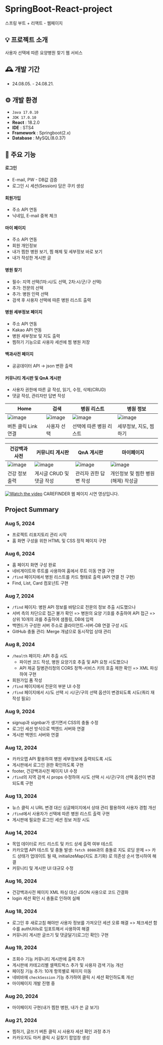 # SpringBoot-React-project
스프링 부트 + 리액트 - 웹페이지

## 💡 프로젝트 소개
사용자 선택에 따른 요양병원 찾기 웹 서비스

## 🕰️ 개발 기간
* 24.08.05. - 24.08.21.

## ⚙️ 개발 환경
- `Java 17.0.10`
- `JDK 17.0.10 `
- **React** : 18.2.0
- **IDE** : STS4
- **Framework** : Springboot(2.x)
- **Database** : MySQL(8.0.37)

## 📌 주요 기능

#### 로그인 
- E-mail, PW - DB값 검증
- 로그인 시 세션(Session) 담은 쿠키 생성
  
#### 회원가입 
- 주소 API 연동
- 닉네임, E-mail  중복 체크
  
#### 마이 페이지
- 주소 API 연동
- 회원 개인정보 
- 내가 찜한 병원 보기, 찜 해제 및 세부정보 바로 보기
- 내가 작성한 게시판 글

#### 병원 찾기
- 필수: 지역 선택(1차:시/도 선택, 2차:시/군/구 선택)
- 추가: 전문의 선택
- 추가: 병원 인력 선택
- 검색 후 사용자 선택에 따른 병원 리스트 출력
  
#### 병원 세부정보 페이지
- 주소 API 연동
- Kakao API 연동
- 병원 세부정보 및 지도 출력
- 찜하기 기능으로 사용자 세션에 찜 병원 저장

#### 백과사전 페이지
- 공공데이터 API -> json 변환 출력
 
#### 커뮤니티 게시판 및 QnA 게시판 
- 사용자 권한에 따른 글 작성, 읽기, 수정, 삭제(CRUD)
- 댓글 작성, 관리자만 답변 작성





 
|Home|검색|병원 리스트|병원 정보|
|---|---|---|---|
|![image](https://github.com/user-attachments/assets/9b9edf92-73c9-4a6b-b944-daa79babfd22)|![image](https://github.com/user-attachments/assets/7946195f-34f4-4349-ae17-09cc8a6caf22)|![image](https://github.com/user-attachments/assets/d7277665-9476-4182-8f4c-a78d07f37adf)|![image](https://github.com/user-attachments/assets/70c3a9a8-3d26-43ec-b0c9-edf7c2e23b54)|
|버튼 클릭 Link 연결|사용자 선택|선택에 따른 병원 리스트|세부정보, 지도, 찜하기|

|건강백과사전|커뮤니티 게시판|QnA 게시판|마이페이지|
|---|---|---|---|
|![image](https://github.com/user-attachments/assets/cbf8d215-d725-4f92-8f04-34539fa54293)|![image](https://github.com/user-attachments/assets/00504f82-c2c2-4a2b-8202-9f5f47f82fdc)|![image](https://github.com/user-attachments/assets/371ea399-2494-48f8-8f50-12a76e5eb999)|![image](https://github.com/user-attachments/assets/e6c4485e-8dd4-4aae-bc41-6d85399ea0b8)|
|건강 정보 출력|게시글 CRUD 및 댓글 작성|관리자 권한 답변 작성|개인정보 및 찜한 병원(해제) 작성글|


[![Watch the video](https://img.youtube.com/vi/ccOyTW125Is/maxresdefault.jpg)](https://www.youtube.com/watch?v=ccOyTW125Is)
CAREFINDER 웹 페이지 시연 영상입니다.




## Project Summary

### Aug 5, 2024
- 프로젝트 리포지토리 관리 시작
- 홈 화면 구성을 위한 HTML 및 CSS 정적 페이지 구현

### Aug 6, 2024
- 홈 페이지 화면 구성 완료
- 네비게이트와 루트를 사용하여 홈에서 루트 이동 연결 구현
- `/find` 페이지에서 병원 리스트를 카드 형태로 출력 (API 연결 전 구현)
- Find, List, Card 컴포넌트 구현

### Aug 7, 2024
- `/find` 페이지: 병원 API 정보를 바탕으로 전문의 정보 추출 시도했으나
- 서버 측의 차단으로 접근 불가 확인
    => 병원의 요양 기호를 추출하여 API 접근
    => 상위 10개의 과를 추출하여 샘플링, DB에 입력
- 백엔드가 구성한 서버 주소로 클라이언트-서버-DB 연결 구성 시도
- GitHub 충돌 관리: Merge 개념으로 동시작업 상태 관리
  
### Aug 8, 2024
- `/health` 페이지: API 추출 시도
  - 파이썬 코드 작성, 병원 요양기호 추출 및 API 요청 시도했으나
  - API 제공 질병관리청의 CORS 정책-서비스 키의 호출 제한 확인
    => XML 파싱하여 구현
- 회원가입 폼 작성
- `/find` 페이지에서 전문의 부분 UI 수정
- `/find` 페이지에서 시/도 선택 시 시/군/구의 선택 옵션이 변경되도록 시도(쿼리 재작성 필요)

### Aug 9, 2024
- signup과 signbar가 생기면서 CSS의 충돌 수정
- 로그인 세션 방식으로 백엔드 서버와 연결
- 게시판 백엔드 서버와 연결

### Aug 12, 2024
- 카카오맵 API 활용하여 병원 세부정보에 출력되도록 시도
- 게시판에서 로그인 권한 확인하도록 구현
- footer, 건강백과사전 페이지 UI 수정
- `/find`의 지역 검색 시 props 수정하여 시/도 선택 시 시/군/구의 선택 옵션이 변경되도록 구현

### Aug 13, 2024
- 뉴스 클릭 시 URL 변경 대신 싱글페이지에서 상태 관리 활용하여 사용자 경험 개선
-  `/find`에서 사용자가 선택에 따른 병원 리스트 출력 구현
- 게시판에 필요한 로그인 세션 정보 저장 시도

### Aug 14, 2024
- 목업 데이터로 카드 리스트 및 카드 상세 출력 여부 테스트
- 카카오맵 API 테스트 및 충돌 발생: `fetch 8080`과의 충돌로 지도 로딩 문제
    => 카드 상태가 업데이트 될 때, initializeMap(지도 초기화) 로 의존성 순서 명시하여 해결
- 커뮤니티 및 게시판 UI 대규모 수정

### Aug 16, 2024
- 건강백과사전 페이지 XML 파싱 대신 JSON 사용으로 코드 간결화
- login 세션 확인 시 충돌로 인하여 실패

### Aug 18, 2024
- 로그인 후 새로고침 해야만 사용자 정보를 가져오던 세션 오류 해결
     => 체크세션 함수를 authUtils로 임포트해서 사용하여 해결
- 커뮤니티 게시판 글쓰기 및 댓글달기(로그인 확인) 구현

### Aug 19, 2024
- 조회수 기능 커뮤니티 게시판에 출력 추가 
- 게시판에 카테고리별 셀렉트박스 추가 및 사용자 검색 기능 개선
- 페이징 기능 추가: 10개 항목별로 페이지 이동
- 네비바에 `checkSession` 기능 추가하여 클릭 시 세션 확인하도록 개선
- 마이페이지 개발 진행 중
  
### Aug 20, 2024
- 마이페이지 구현(내가 찜한 병원, 내가 쓴 글 보기)

### Aug 21, 2024
- 찜하기, 글쓰기 버튼 클릭 시 사용자 세션 확인 과정 추가
- 카카오지도 마커 클릭 시 길찾기 팝업창 생성


